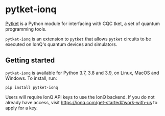 # pytket-ionq

[Pytket](https://cqcl.github.io/pytket) is a Python module for interfacing
with CQC tket, a set of quantum programming tools.

`pytket-ionq` is an extension to `pytket` that allows `pytket` circuits to be
executed on IonQ's quantum devices and simulators.

## Getting started

`pytket-ionq` is available for Python 3.7, 3.8 and 3.9, on Linux, MacOS and Windows. To
install, run:

```pip install pytket-ionq```

Users will require IonQ API keys to use the IonQ backend. If you do
not already have access, visit
https://ionq.com/get-started#work-with-us to apply for a key.
